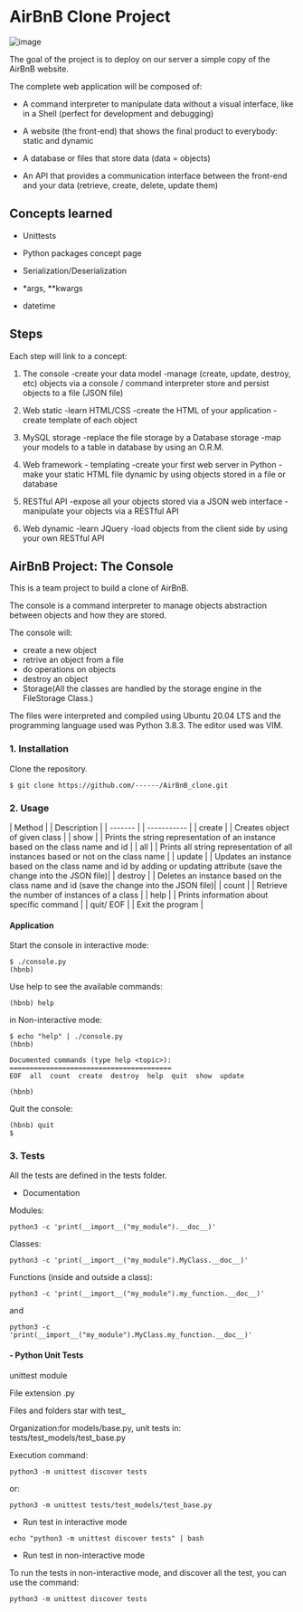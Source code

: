 # **AirBnB Clone Project**
![image](https://user-images.githubusercontent.com/99338832/224989645-2aa6247d-7b73-48bd-b755-2149e45582c1.png)


The goal of the project is to deploy on our server a simple copy of the AirBnB website.

The complete web application will be composed of:

- A command interpreter to manipulate data without a visual interface, like in a Shell (perfect for development and debugging)

- A website (the front-end) that shows the final product to everybody: static and dynamic

- A database or files that store data (data = objects)

- An API that provides a communication interface between the front-end and your data (retrieve, create, delete, update them)


## **Concepts learned**

- Unittests

- Python packages concept page

- Serialization/Deserialization

- *args, **kwargs

- datetime


## **Steps**

Each step will link to a concept:

1. The console
-create your data model
-manage (create, update, destroy, etc) objects via a console / command interpreter
store and persist objects to a file (JSON file)

2. Web static
-learn HTML/CSS
-create the HTML of your application
-create template of each object

3. MySQL storage
-replace the file storage by a Database storage
-map your models to a table in database by using an O.R.M.

4. Web framework - templating
-create your first web server in Python
-make your static HTML file dynamic by using objects stored in a file or database

5. RESTful API
-expose all your objects stored via a JSON web interface
-manipulate your objects via a RESTful API

6. Web dynamic
-learn JQuery
-load objects from the client side by using your own RESTful API



## **AirBnB Project: The Console**

This is a team project to build a clone of AirBnB.

The console is a command interpreter to manage objects abstraction between objects and how they are stored.

The console will:

- create a new object
- retrive an object from a file
- do operations on objects
- destroy an object
- Storage(All the classes are handled by the storage engine in the FileStorage Class.)

The files were interpreted and compiled using Ubuntu 20.04 LTS and the  programming language used was Python 3.8.3. 
The editor used was VIM.


### 1. **Installation**

Clone the repository.
```
$ git clone https://github.com/------/AirBnB_clone.git
```

### 2. **Usage**



 | Method | | Description | 
 | ------- | | ----------- |
 | create | | Creates object of given class |
 | show | | Prints the string representation of an instance based on the class name and id |
 | all | | Prints all string representation of all instances based or not on the class name |
 | update | | Updates an instance based on the class name and id by adding or updating attribute (save the change into the JSON file)|
 | destroy | | Deletes an instance based on the class name and id (save the change into the JSON file)|
 | count | | Retrieve the number of instances of a class |
 | help | | Prints information about specific command |
 | quit/ EOF | |	Exit the program |


####  Application
Start the console in interactive mode:
```
$ ./console.py
(hbnb)
```
Use help to see the available commands:
```
(hbnb) help
```

in Non-interactive mode:

```
$ echo "help" | ./console.py
(hbnb)

Documented commands (type help <topic>):
========================================
EOF  all  count  create  destroy  help  quit  show  update

(hbnb)
```
Quit the console:
```
(hbnb) quit
$
```

### 3. **Tests**
All the tests are defined in the tests folder.

- Documentation

Modules:
```
python3 -c 'print(__import__("my_module").__doc__)'
```
Classes:
```
python3 -c 'print(__import__("my_module").MyClass.__doc__)'
```
Functions (inside and outside a class):
```
python3 -c 'print(__import__("my_module").my_function.__doc__)'
```
and
```
python3 -c 'print(__import__("my_module").MyClass.my_function.__doc__)'
```

#### - Python Unit Tests

unittest module

File extension .py

Files and folders star with test_

Organization:for models/base.py, unit tests in: tests/test_models/test_base.py

Execution command: 

```
python3 -m unittest discover tests
```

or:
```
python3 -m unittest tests/test_models/test_base.py
```

- Run test in interactive mode

```
echo "python3 -m unittest discover tests" | bash
```

- Run test in non-interactive mode

To run the tests in non-interactive mode, and discover all the test, you can use the command:

```
python3 -m unittest discover tests
```
